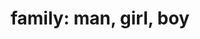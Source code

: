 ---
layout: smileys&emotion
title: "family: man, girl, boy"
emoji: family_man_girl_boy
permalink: 👨‍👧‍👦.html
image: assets/img/3moji/family_man_girl_boy.png
---